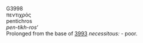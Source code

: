 <body>
  <p>G3998<br>  πεντιχρός  <br> pentichros  <br><i>pen-tikh-ros‘ </i><br>Prolonged from the base of <a href="g3993.htm">3993</a>  <i>necessitous:</i> - poor.<br></p>
 </body>